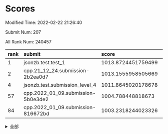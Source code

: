 # Scores

Modified Time: 2022-02-22 21:26:40

Submit Num: 207

All Rank Num: 240457

| rank |               submit               |       score        |       sigma        | pk_num |
| :--- | :--------------------------------- | :----------------- | :----------------- | :----- |
| 1    | jsonzb.test.test_1                 | 1013.8724451759499 | 0.8212796252555582 | 4643   |
| 2    | cpp.21_12_24.submission-2b2ea0d7   | 1013.1555958505669 | 0.8155257793678482 | 4645   |
| 4    | jsonzb.test.submission_level_4     | 1011.8645020178678 | 0.7985884754898755 | 4650   |
| 57   | cpp.2022_01_09.submission-5b0e3de2 | 1004.788448818673  | 0.7273453336663541 | 4646   |
| 84   | cpp.2022_01_09.submission-816672bd | 1003.2318244023326 | 0.7063878881492578 | 4646   |


<details>
<summary>全部</summary>

| rank |                 submit                 |       score        |       sigma        | pk_num |
| :--- | :------------------------------------- | :----------------- | :----------------- | :----- |
| 1    | jsonzb.test.test_1                     | 1013.8724451759499 | 0.8212796252555582 | 4643   |
| 2    | cpp.21_12_24.submission-2b2ea0d7       | 1013.1555958505669 | 0.8155257793678482 | 4645   |
| 3    | gobigger.level_3.submission_level_3_24 | 1012.6081954450394 | 0.791402816728319  | 4649   |
| 4    | jsonzb.test.submission_level_4         | 1011.8645020178678 | 0.7985884754898755 | 4650   |
| 5    | gobigger.level_3.submission_level_3_34 | 1011.7638045345677 | 0.782097840092473  | 4644   |
| 6    | gobigger.level_3.submission_level_3_16 | 1011.6551389284255 | 0.7626121501397072 | 4649   |
| 7    | gobigger.level_3.submission_level_3_20 | 1011.5827887107199 | 0.7719545668731019 | 4648   |
| 8    | gobigger.level_3.submission_level_3_11 | 1011.4836521154124 | 0.7684151927180238 | 4647   |
| 9    | gobigger.level_3.submission_level_3_32 | 1011.1508131988362 | 0.7639793105230478 | 4650   |
| 10   | gobigger.level_3.submission_level_3_48 | 1010.8110372439919 | 0.7739049184936935 | 4643   |
| 11   | gobigger.level_3.submission_level_3_3  | 1010.7925016214464 | 0.7664709339704185 | 4648   |
| 12   | gobigger.level_3.submission_level_3_18 | 1010.7869483430875 | 0.7732004567906549 | 4647   |
| 13   | gobigger.level_3.submission_level_3_17 | 1010.7459176696613 | 0.7870129338773323 | 4647   |
| 14   | gobigger.level_3.submission_level_3_45 | 1010.7242603502743 | 0.777269890608384  | 4644   |
| 15   | gobigger.level_3.submission_level_3_7  | 1010.6338943930199 | 0.781965309709029  | 4649   |
| 16   | gobigger.level_3.submission_level_3_6  | 1010.6276878545204 | 0.7743982411580176 | 4647   |
| 17   | gobigger.level_3.submission_level_3_8  | 1010.5324134988448 | 0.7819308293927996 | 4649   |
| 18   | gobigger.level_3.submission_level_3_30 | 1010.5031275046773 | 0.7632400697879177 | 4644   |
| 19   | gobigger.level_3.submission_level_3_31 | 1010.3381799438978 | 0.7568617188487905 | 4649   |
| 20   | gobigger.level_3.submission_level_3_42 | 1010.3093546980124 | 0.7598424992281074 | 4649   |
| 21   | gobigger.level_3.submission_level_3_49 | 1010.1687865805236 | 0.7826436414613036 | 4648   |
| 22   | gobigger.level_3.submission_level_3_35 | 1010.1500786827513 | 0.7661119966658907 | 4647   |
| 23   | gobigger.level_3.submission_level_3_47 | 1010.0433575790602 | 0.7527811238699077 | 4652   |
| 24   | gobigger.level_3.submission_level_3_37 | 1010.0167031878184 | 0.7638514743080476 | 4641   |
| 25   | gobigger.level_3.submission_level_3_44 | 1009.9928842238629 | 0.7400640266436683 | 4645   |
| 26   | gobigger.level_3.submission_level_3_14 | 1009.9344805167759 | 0.7611118831886918 | 4646   |
| 27   | gobigger.level_3.submission_level_3_33 | 1009.9179692370058 | 0.7441634702236766 | 4650   |
| 28   | gobigger.level_3.submission_level_3_41 | 1009.8732632473724 | 0.7438206761623724 | 4643   |
| 29   | gobigger.level_3.submission_level_3_26 | 1009.8584844986553 | 0.7599748745596405 | 4649   |
| 30   | gobigger.level_3.submission_level_3_25 | 1009.7557140370255 | 0.7487673099279786 | 4648   |
| 31   | gobigger.level_3.submission_level_3_46 | 1009.6427109178621 | 0.7420081904814635 | 4647   |
| 32   | gobigger.level_3.submission_level_3_5  | 1009.5837310770147 | 0.7356710000309818 | 4644   |
| 33   | gobigger.level_3.submission_level_3_13 | 1009.5620923219616 | 0.7467444670840445 | 4645   |
| 34   | gobigger.level_3.submission_level_3_43 | 1009.5285162622847 | 0.7558931451184964 | 4647   |
| 35   | gobigger.level_3.submission_level_3_10 | 1009.4915335447797 | 0.7490673063717669 | 4644   |
| 36   | gobigger.level_3.submission_level_3_21 | 1009.4656965377606 | 0.7440913763572614 | 4643   |
| 37   | gobigger.level_3.submission_level_3_40 | 1009.4485980591005 | 0.737681401671912  | 4645   |
| 38   | gobigger.level_3.submission_level_3_19 | 1009.3879497773281 | 0.7470606608454742 | 4644   |
| 39   | gobigger.level_3.submission_level_3_23 | 1009.3828501914611 | 0.7528014311462675 | 4642   |
| 40   | gobigger.level_3.submission_level_3_9  | 1009.3225879354743 | 0.7525494654380507 | 4647   |
| 41   | gobigger.level_3.submission_level_3_2  | 1009.312411570165  | 0.7535530302329551 | 4644   |
| 42   | gobigger.level_3.submission_level_3_28 | 1009.2963125770269 | 0.7680326919766296 | 4648   |
| 43   | gobigger.level_3.submission_level_3_36 | 1009.2109998766706 | 0.7609626064132607 | 4651   |
| 44   | gobigger.level_3.submission_level_3_1  | 1009.189356930675  | 0.7566005166272428 | 4642   |
| 45   | gobigger.level_3.submission_level_3_29 | 1009.1861902242089 | 0.7730781524036444 | 4650   |
| 46   | gobigger.level_3.submission_level_3_22 | 1009.1591204233055 | 0.7492803765849532 | 4650   |
| 47   | gobigger.level_3.submission_level_3_4  | 1009.1153137587314 | 0.7650049290648299 | 4648   |
| 48   | gobigger.level_3.submission_level_3_15 | 1009.104234977043  | 0.7460234783702909 | 4649   |
| 49   | gobigger.level_3.submission_level_3_38 | 1008.9690587867384 | 0.7585738452476021 | 4646   |
| 50   | gobigger.level_3.submission_level_3_27 | 1008.9122916950248 | 0.7413105772250577 | 4648   |
| 51   | gobigger.level_3.submission_level_3_39 | 1008.8625009409387 | 0.7490673631209884 | 4648   |
| 52   | gobigger.level_3.submission_level_3_0  | 1008.3448421079856 | 0.7350179913324053 | 4648   |
| 53   | gobigger.level_3.submission_level_3_12 | 1008.284227916786  | 0.7719312550109538 | 4648   |
| 54   | gobigger.level_1.submission_level_1_27 | 1004.9512401725037 | 0.7156151786847113 | 4647   |
| 55   | gobigger.level_1.submission_level_1_48 | 1004.9016081695282 | 0.7200727878066134 | 4650   |
| 56   | gobigger.level_1.submission_level_1_2  | 1004.8166233716398 | 0.7205971379154851 | 4646   |
| 57   | cpp.2022_01_09.submission-5b0e3de2     | 1004.788448818673  | 0.7273453336663541 | 4646   |
| 58   | gobigger.level_1.submission_level_1_17 | 1004.565501966341  | 0.7196560658530751 | 4644   |
| 59   | gobigger.level_1.submission_level_1_32 | 1004.1067425773215 | 0.7230781022310281 | 4644   |
| 60   | gobigger.level_1.submission_level_1_14 | 1004.0426174352662 | 0.7218924296874294 | 4646   |
| 61   | gobigger.level_1.submission_level_1_33 | 1003.9938220081151 | 0.7149012539579305 | 4646   |
| 62   | gobigger.level_1.submission_level_1_31 | 1003.9529337187158 | 0.7323619695424274 | 4646   |
| 63   | gobigger.level_1.submission_level_1_19 | 1003.8608548544538 | 0.7207649667514722 | 4641   |
| 64   | gobigger.level_1.submission_level_1_41 | 1003.8513626073955 | 0.7143682032764563 | 4646   |
| 65   | gobigger.level_1.submission_level_1_23 | 1003.8482196738479 | 0.7195471932881331 | 4643   |
| 66   | gobigger.level_1.submission_level_1_13 | 1003.828700598128  | 0.7091269724704868 | 4647   |
| 67   | gobigger.level_1.submission_level_1_25 | 1003.7447686175868 | 0.7123066856360093 | 4647   |
| 68   | gobigger.level_1.submission_level_1_28 | 1003.6921997031246 | 0.718603282713061  | 4653   |
| 69   | gobigger.level_1.submission_level_1_30 | 1003.6385611869729 | 0.7305827614053377 | 4639   |
| 70   | gobigger.level_1.submission_level_1_34 | 1003.6369997982248 | 0.7082334783333223 | 4645   |
| 71   | gobigger.level_1.submission_level_1_12 | 1003.625684372845  | 0.7179827447186912 | 4649   |
| 72   | gobigger.level_1.submission_level_1_1  | 1003.5773058610021 | 0.7322459095904186 | 4647   |
| 73   | gobigger.level_1.submission_level_1_49 | 1003.5491040710272 | 0.7269717002426747 | 4648   |
| 74   | gobigger.level_1.submission_level_1_46 | 1003.4712605191352 | 0.7259245030903316 | 4651   |
| 75   | gobigger.level_1.submission_level_1_38 | 1003.428635309251  | 0.7164990111856858 | 4642   |
| 76   | gobigger.level_1.submission_level_1_4  | 1003.4227259240942 | 0.7093371282668346 | 4643   |
| 77   | gobigger.level_1.submission_level_1_44 | 1003.4109169123644 | 0.7157471449451199 | 4646   |
| 78   | gobigger.level_1.submission_level_1_15 | 1003.3972808579421 | 0.7015106184443546 | 4642   |
| 79   | gobigger.level_1.submission_level_1_16 | 1003.388151029989  | 0.7265449834580615 | 4644   |
| 80   | gobigger.level_1.submission_level_1_36 | 1003.2795319102776 | 0.7220185505318102 | 4643   |
| 81   | gobigger.level_1.submission_level_1_43 | 1003.2701963813496 | 0.714004432598773  | 4646   |
| 82   | gobigger.level_1.submission_level_1_3  | 1003.2682083962231 | 0.7209494984010467 | 4647   |
| 83   | gobigger.level_1.submission_level_1_20 | 1003.2577926327825 | 0.7123935604879029 | 4650   |
| 84   | cpp.2022_01_09.submission-816672bd     | 1003.2318244023326 | 0.7063878881492578 | 4646   |
| 85   | gobigger.level_1.submission_level_1_5  | 1003.1637747226356 | 0.72157727768529   | 4645   |
| 86   | gobigger.level_1.submission_level_1_37 | 1003.1307041962718 | 0.7128830007368088 | 4646   |
| 87   | gobigger.level_1.submission_level_1_11 | 1003.1280761577866 | 0.7162861294948878 | 4644   |
| 88   | gobigger.level_1.submission_level_1_9  | 1003.0862962525503 | 0.7165113021738045 | 4640   |
| 89   | gobigger.level_1.submission_level_1_0  | 1003.0672104488032 | 0.7047788906719774 | 4646   |
| 90   | gobigger.level_1.submission_level_1_24 | 1003.0642023871419 | 0.7281158434152978 | 4647   |
| 91   | gobigger.level_1.submission_level_1_22 | 1003.0058119397439 | 0.7099029359235011 | 4644   |
| 92   | gobigger.level_1.submission_level_1_7  | 1002.9109314192141 | 0.7122300298501852 | 4646   |
| 93   | gobigger.level_1.submission_level_1_6  | 1002.8338151514664 | 0.7175462548088514 | 4648   |
| 94   | gobigger.level_1.submission_level_1_18 | 1002.7431341113496 | 0.7053463257649257 | 4648   |
| 95   | gobigger.level_1.submission_level_1_8  | 1002.4365395020608 | 0.7174995561376086 | 4647   |
| 96   | gobigger.level_1.submission_level_1_26 | 1002.4216660902105 | 0.7100480157838065 | 4653   |
| 97   | gobigger.level_1.submission_level_1_10 | 1002.3885623810677 | 0.7300672756859699 | 4651   |
| 98   | gobigger.level_1.submission_level_1_40 | 1002.3662967192046 | 0.7205224818426714 | 4646   |
| 99   | gobigger.level_1.submission_level_1_35 | 1002.332873507361  | 0.7222468953212692 | 4646   |
| 100  | gobigger.level_1.submission_level_1_29 | 1002.2122363826595 | 0.705541372755999  | 4648   |
| 101  | gobigger.level_1.submission_level_1_21 | 1002.1680540930184 | 0.7172803465531185 | 4644   |
| 102  | gobigger.level_1.submission_level_1_42 | 1002.0773931067521 | 0.7149738321443755 | 4649   |
| 103  | gobigger.level_1.submission_level_1_39 | 1002.0526386675567 | 0.7142249607907406 | 4646   |
| 104  | gobigger.level_1.submission_level_1_47 | 1001.9783049325044 | 0.7122773883873947 | 4649   |
| 105  | gobigger.level_1.submission_level_1_45 | 1000.7697349011776 | 0.710541996709025  | 4646   |
| 106  | gobigger.random.submission_random_9    | 998.2696365469427  | 0.7070886605110979 | 4645   |
| 107  | gobigger.random.submission_random_18   | 997.227416404788   | 0.6969717135548885 | 4647   |
| 108  | gobigger.random.submission_random_30   | 997.1529844178823  | 0.702987021999249  | 4648   |
| 109  | gobigger.random.submission_random_11   | 997.1248579440357  | 0.710970786107018  | 4646   |
| 110  | gobigger.random.submission_random_23   | 997.1174148011961  | 0.7217526362152482 | 4650   |
| 111  | gobigger.random.submission_random_5    | 997.0815844795914  | 0.718157146263635  | 4648   |
| 112  | gobigger.random.submission_random_17   | 997.0539611655201  | 0.7102811814002375 | 4646   |
| 113  | gobigger.random.submission_random_1    | 996.9061668933917  | 0.7086663877347116 | 4645   |
| 114  | gobigger.random.submission_random_27   | 996.8580525887884  | 0.7112678782546142 | 4649   |
| 115  | gobigger.random.submission_random_40   | 996.8533039423481  | 0.7040726167092841 | 4648   |
| 116  | gobigger.random.submission_random_2    | 996.7455054725779  | 0.7043716394552687 | 4645   |
| 117  | gobigger.random.submission_random_3    | 996.6531480306234  | 0.7060166487239696 | 4649   |
| 118  | gobigger.random.submission_random_42   | 996.5903044245562  | 0.7042731008603041 | 4646   |
| 119  | gobigger.random.submission_random_46   | 996.3162939081986  | 0.7110672447260156 | 4644   |
| 120  | gobigger.random.submission_random_14   | 996.3078220558244  | 0.6990854568831688 | 4643   |
| 121  | gobigger.random.submission_random_48   | 996.2652217098035  | 0.7129064332762582 | 4650   |
| 122  | gobigger.random.submission_random_32   | 996.212548054503   | 0.7021715467712253 | 4649   |
| 123  | gobigger.random.submission_random_39   | 996.2032522561069  | 0.7088987558891365 | 4646   |
| 124  | gobigger.random.submission_random_22   | 996.1716391759908  | 0.7024834893616749 | 4649   |
| 125  | gobigger.random.submission_random_33   | 996.1487271939862  | 0.7133754670796875 | 4644   |
| 126  | gobigger.random.submission_random_12   | 996.1433065481663  | 0.7187096470104573 | 4649   |
| 127  | gobigger.random.submission_random_38   | 996.1345113597547  | 0.7124433672886472 | 4644   |
| 128  | gobigger.random.submission_random_49   | 996.1187233300393  | 0.7062911528855994 | 4647   |
| 129  | gobigger.random.submission_random_7    | 996.0666876926923  | 0.7225607400649052 | 4646   |
| 130  | gobigger.random.submission_random_8    | 995.9974710113175  | 0.711086600658516  | 4644   |
| 131  | gobigger.random.submission_random_10   | 995.990238809956   | 0.6989434827442521 | 4649   |
| 132  | gobigger.random.submission_random_6    | 995.9809634325729  | 0.7178385750804887 | 4645   |
| 133  | gobigger.random.submission_random_29   | 995.9300024181564  | 0.7168619051988604 | 4645   |
| 134  | gobigger.random.submission_random_47   | 995.9192272231637  | 0.7040460722751039 | 4643   |
| 135  | gobigger.random.submission_random_44   | 995.8801240652493  | 0.7150770095260665 | 4646   |
| 136  | gobigger.random.submission_random_43   | 995.8788181406255  | 0.7002521119495531 | 4642   |
| 137  | gobigger.random.submission_random_35   | 995.8667628821356  | 0.7083854826278193 | 4646   |
| 138  | gobigger.random.submission_random_41   | 995.7901035492447  | 0.707695912253029  | 4649   |
| 139  | gobigger.random.submission_random_36   | 995.7884613565816  | 0.7191735061993868 | 4642   |
| 140  | gobigger.random.submission_random_31   | 995.6861616994257  | 0.7114747597547254 | 4643   |
| 141  | gobigger.random.submission_random_4    | 995.5651712628855  | 0.6964298140862027 | 4646   |
| 142  | gobigger.random.submission_random_19   | 995.5633353919518  | 0.7119408501336189 | 4645   |
| 143  | gobigger.random.submission_random_15   | 995.5236017344723  | 0.7071020731934812 | 4648   |
| 144  | gobigger.random.submission_random_45   | 995.508026044931   | 0.6933801439495645 | 4643   |
| 145  | gobigger.random.submission_random_16   | 995.4518567342546  | 0.7267400953912382 | 4643   |
| 146  | gobigger.random.submission_random_34   | 995.4433978760005  | 0.7096240730782554 | 4644   |
| 147  | gobigger.random.submission_random_24   | 995.3378485085566  | 0.7145488280457509 | 4648   |
| 148  | gobigger.random.submission_random_37   | 995.3024078539803  | 0.7113069679545828 | 4648   |
| 149  | gobigger.random.submission_random_21   | 995.0799114765525  | 0.7218142960440488 | 4642   |
| 150  | gobigger.random.submission_random_20   | 995.0492802593487  | 0.7226556579383684 | 4645   |
| 151  | gobigger.random.submission_random_0    | 994.7620970224101  | 0.7258076331667711 | 4648   |
| 152  | gobigger.random.submission_random_26   | 994.5625920164913  | 0.7311977174331582 | 4645   |
| 153  | gobigger.random.submission_random_25   | 994.3388788409474  | 0.7119593670995862 | 4645   |
| 154  | gobigger.random.submission_random_28   | 994.2046678814934  | 0.7169672619385966 | 4650   |
| 155  | gobigger.level_2.submission_level_2_23 | 993.8589468209789  | 0.7407384402427374 | 4643   |
| 156  | gobigger.random.submission_random_13   | 993.7290689502059  | 0.7179271163189529 | 4649   |
| 157  | gobigger.level_2.submission_level_2_36 | 993.6890146752487  | 0.7236684192033012 | 4645   |
| 158  | gobigger.level_2.submission_level_2_34 | 993.561598489474   | 0.744553986177775  | 4646   |
| 159  | gobigger.level_2.submission_level_2_21 | 993.4612095130897  | 0.7312165557256902 | 4651   |
| 160  | gobigger.level_2.submission_level_2_1  | 993.4379217388179  | 0.7265981573061485 | 4649   |
| 161  | gobigger.level_2.submission_level_2_39 | 993.1664490166017  | 0.7329589112953329 | 4638   |
| 162  | gobigger.level_2.submission_level_2_24 | 993.0850072088456  | 0.7440878115936502 | 4647   |
| 163  | gobigger.level_2.submission_level_2_22 | 992.9320551686509  | 0.7470653118207603 | 4644   |
| 164  | gobigger.level_2.submission_level_2_10 | 992.9250425346512  | 0.747667110187605  | 4649   |
| 165  | gobigger.level_2.submission_level_2_5  | 992.8617102563301  | 0.7287286687232774 | 4652   |
| 166  | gobigger.level_2.submission_level_2_33 | 992.8485795538892  | 0.7366655566900266 | 4649   |
| 167  | gobigger.level_2.submission_level_2_0  | 992.7829156664952  | 0.7270140314778368 | 4644   |
| 168  | gobigger.level_2.submission_level_2_4  | 992.7399716897668  | 0.7347138527588879 | 4648   |
| 169  | gobigger.level_2.submission_level_2_31 | 992.721828057691   | 0.7484890303086944 | 4654   |
| 170  | gobigger.level_2.submission_level_2_48 | 992.6283489203646  | 0.7439364388499534 | 4651   |
| 171  | gobigger.level_2.submission_level_2_3  | 992.4081350197438  | 0.7423404560758684 | 4647   |
| 172  | gobigger.level_2.submission_level_2_49 | 992.3724129929366  | 0.7415937046135067 | 4648   |
| 173  | gobigger.level_2.submission_level_2_11 | 992.3096432553921  | 0.7570904436553688 | 4647   |
| 174  | gobigger.level_2.submission_level_2_14 | 992.2817936632068  | 0.7411209451744205 | 4652   |
| 175  | gobigger.level_2.submission_level_2_7  | 992.134445462766   | 0.7506792430869388 | 4645   |
| 176  | gobigger.level_2.submission_level_2_25 | 992.100719420842   | 0.7293503838875293 | 4650   |
| 177  | gobigger.level_2.submission_level_2_2  | 992.0840321139522  | 0.728760485064354  | 4647   |
| 178  | gobigger.level_2.submission_level_2_29 | 992.0801819403868  | 0.7575933867378005 | 4647   |
| 179  | gobigger.level_2.submission_level_2_30 | 992.0632296704479  | 0.7419728754165628 | 4649   |
| 180  | gobigger.level_2.submission_level_2_43 | 992.0506079743502  | 0.7444633605598276 | 4645   |
| 181  | gobigger.level_2.submission_level_2_6  | 991.9817136944009  | 0.7382817327233759 | 4647   |
| 182  | gobigger.level_2.submission_level_2_32 | 991.9719439831226  | 0.7435756312869259 | 4649   |
| 183  | gobigger.level_2.submission_level_2_15 | 991.9623574339014  | 0.7454889234750166 | 4647   |
| 184  | gobigger.level_2.submission_level_2_8  | 991.9335596205191  | 0.7392569400368201 | 4648   |
| 185  | gobigger.level_2.submission_level_2_37 | 991.902564282897   | 0.7339554917320871 | 4646   |
| 186  | gobigger.level_2.submission_level_2_18 | 991.7180780456296  | 0.7363593310014925 | 4646   |
| 187  | gobigger.level_2.submission_level_2_42 | 991.6737660956825  | 0.7555745952973425 | 4647   |
| 188  | gobigger.level_2.submission_level_2_47 | 991.6701386999247  | 0.7575056267308683 | 4648   |
| 189  | gobigger.level_2.submission_level_2_41 | 991.6414069565626  | 0.7487257743537008 | 4645   |
| 190  | gobigger.level_2.submission_level_2_19 | 991.6124403041604  | 0.739105921662789  | 4647   |
| 191  | gobigger.level_2.submission_level_2_9  | 991.600668180956   | 0.7566368876830137 | 4647   |
| 192  | gobigger.level_2.submission_level_2_16 | 991.5988913965235  | 0.7340653070752851 | 4641   |
| 193  | gobigger.level_2.submission_level_2_20 | 991.5851654443959  | 0.7576359663304386 | 4651   |
| 194  | gobigger.level_2.submission_level_2_26 | 991.532642347863   | 0.7615834016602901 | 4642   |
| 195  | gobigger.level_2.submission_level_2_27 | 991.4745292302197  | 0.7854787667154408 | 4648   |
| 196  | gobigger.level_2.submission_level_2_40 | 991.2647487284037  | 0.7560135864878493 | 4644   |
| 197  | gobigger.level_2.submission_level_2_13 | 991.2455382467119  | 0.7598385047275616 | 4648   |
| 198  | gobigger.level_2.submission_level_2_17 | 991.1705547995871  | 0.7686472268101755 | 4642   |
| 199  | gobigger.level_2.submission_level_2_12 | 991.1456024586088  | 0.7486645595657523 | 4648   |
| 200  | gobigger.level_2.submission_level_2_45 | 991.0700427369263  | 0.7473921564557539 | 4649   |
| 201  | gobigger.level_2.submission_level_2_46 | 991.0139787133256  | 0.7722690553950236 | 4645   |
| 202  | gobigger.level_2.submission_level_2_44 | 991.0021669073753  | 0.74026679329502   | 4643   |
| 203  | gobigger.level_2.submission_level_2_28 | 990.8944348350819  | 0.7578395889343005 | 4645   |
| 204  | gobigger.level_2.submission_level_2_35 | 990.3543325201842  | 0.7856385083975158 | 4648   |
| 205  | gobigger.level_2.submission_level_2_38 | 990.3472839483759  | 0.7608094019237728 | 4650   |
| 206  | gobigger.none.submission_none_0        | 978.7976547537463  | 1.2410369038569613 | 4650   |
| 207  | gobigger.none.submission_none_1        | 976.3092980933959  | 1.439661319473759  | 4650   |

</details>
